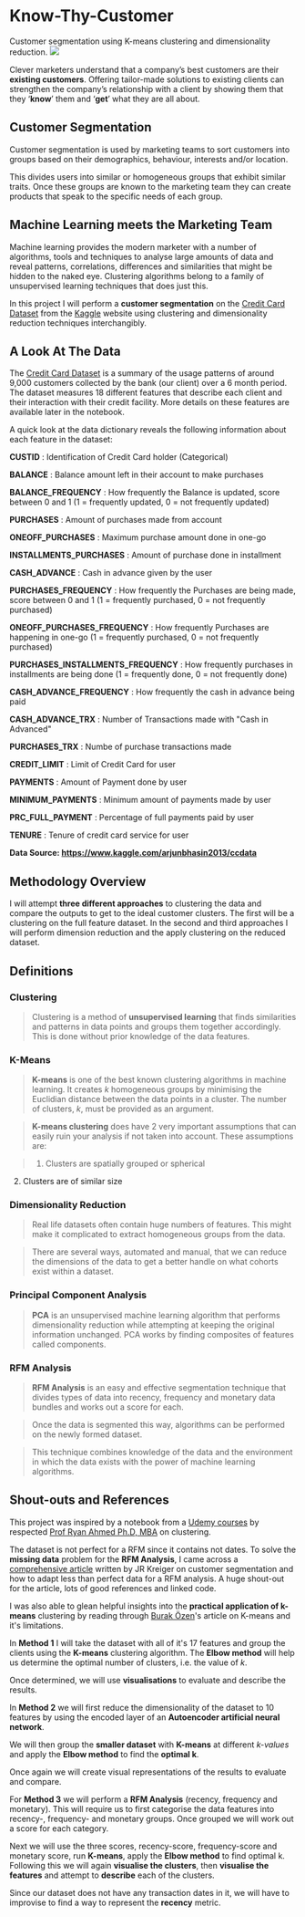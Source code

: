 # Know-Thy-Customer
Customer segmentation using K-means clustering and dimensionality reduction. 
![](/images/Customer-Segmentation-fp.jpg)

Clever marketers understand that a company’s  best customers are their **existing customers**.  Offering tailor-made solutions to existing clients can strengthen the company’s relationship with a client by showing them that they ‘**know**’ them and ‘**get**’ what they are all about.  

## Customer Segmentation
Customer segmentation is used by marketing teams to sort customers into groups based on their demographics, behaviour, interests and/or location. 

This divides users into similar or homogeneous groups that exhibit similar traits.  Once these groups are known to the marketing team they can create products that speak to the specific needs of each group. 

## Machine Learning meets the Marketing Team

Machine learning provides the modern marketer with a number of algorithms, tools and techniques to analyse large amounts of data and reveal patterns, correlations, differences and similarities that might be hidden to the naked eye. Clustering algorithms belong to a family of unsupervised learning techniques that does just this.

In this project I will perform a **customer segmentation** on the [Credit Card Dataset](https://www.kaggle.com/arjunbhasin2013/ccdata) from the [Kaggle](https://www.kaggle.com) website using clustering and dimensionality reduction techniques interchangibly. 

## A Look At The Data

The [Credit Card Dataset](https://www.kaggle.com/arjunbhasin2013/ccdata) is a summary of the usage patterns of around 9,000 customers collected by the bank (our client) over a 6 month period.  The dataset measures 18 different features that describe each client and their interaction with their credit facility. More details on these features are available later in the notebook.

A quick look at the data dictionary reveals the following information about each feature in the dataset:

**CUSTID** : Identification of Credit Card holder (Categorical)

**BALANCE** : Balance amount left in their account to make purchases

**BALANCE_FREQUENCY**  : How frequently the Balance is updated, score between 0 and 1 (1 = frequently updated, 0 = not frequently updated)

**PURCHASES** : Amount of purchases made from account

**ONEOFF_PURCHASES** : Maximum purchase amount done in one-go

**INSTALLMENTS_PURCHASES** : Amount of purchase done in installment

**CASH_ADVANCE** : Cash in advance given by the user

**PURCHASES_FREQUENCY** : How frequently the Purchases are being made, score between 0 and 1 (1 = frequently purchased, 0 = not frequently purchased)

**ONEOFF_PURCHASES_FREQUENCY** : How frequently Purchases are happening in one-go (1 = frequently purchased, 0 = not frequently purchased)

**PURCHASES_INSTALLMENTS_FREQUENCY** : How frequently purchases in installments are being done (1 = frequently done, 0 = not frequently done)

**CASH_ADVANCE_FREQUENCY** : How frequently the cash in advance being paid

**CASH_ADVANCE_TRX** : Number of Transactions made with "Cash in Advanced"

**PURCHASES_TRX** : Numbe of purchase transactions made

**CREDIT_LIMIT** : Limit of Credit Card for user

**PAYMENTS** : Amount of Payment done by user

**MINIMUM_PAYMENTS** : Minimum amount of payments made by user

**PRC_FULL_PAYMENT** : Percentage of full payments paid by user

**TENURE** : Tenure of credit card service for user

**Data Source: https://www.kaggle.com/arjunbhasin2013/ccdata**


## Methodology Overview

I will attempt **three different approaches**  to clustering the data and compare the outputs to get to the ideal customer clusters.  The first will be a clustering on the full feature dataset.  In the second and third approaches I will perform dimension reduction and the apply clustering on the reduced dataset. 





## Definitions

### Clustering

> Clustering is a method of **unsupervised learning** that finds similarities and patterns in data points and groups them together accordingly.  This is done without prior knowledge of the data features. 

### K-Means

> **K-means** is one of the best known clustering algorithms in machine learning. It creates *k* homogeneous groups by minimising the Euclidian distance between the data points in a cluster. The number of clusters, *k*, must be provided as an argument. 



> **K-means clustering** does have 2 very important assumptions that can easily ruin your analysis if not taken into account.  These assumptions are:

> 1.   Clusters are spatially grouped or spherical
2.   Clusters are of similar size

### Dimensionality Reduction

> Real life datasets often contain huge numbers of features.  This might make it complicated to extract homogeneous groups from the data. 

> There are several ways, automated and manual, that we can reduce the dimensions of the data to get a better handle on what cohorts exist within a dataset. 

### Principal Component Analysis

> **PCA** is an unsupervised machine learning algorithm that performs dimensionality reduction while attempting at keeping the original information unchanged. PCA works by finding composites of features called components. 

### RFM Analysis

> **RFM Analysis** is an easy and effective segmentation technique that divides types of data into recency, frequency and monetary data bundles and works out a score for each.

> Once the data is segmented this way, algorithms can be performed on the newly formed dataset.

> This technique combines knowledge of the data and the environment in which the data exists with the power of machine learning algorithms. 



## Shout-outs and References

This project was inspired by a notebook from a [Udemy courses](https://www.udemy.com) by respected [Prof Ryan Ahmed Ph.D, MBA](https://www.udemy.com/user/ryan-ahmed/) on clustering. 

The dataset is not perfect for a RFM since it contains not dates. To solve the **missing data** problem for the **RFM Analysis**, I came across a [comprehensive article](https://towardsdatascience.com/customer-segmentation-using-the-instacart-dataset-17e24be9c0fe) written by JR Kreiger on customer segmentation and how to adapt less than perfect data for a RFM analysis. A huge shout-out for the article, lots of good references and linked code.

I was also able to glean helpful insights into the **practical application of k-means** clustering by reading through [Burak Özen](https://towardsdatascience.com/customer-journey-based-segmentation-for-marketplaces-70e5a56838a7)'s article on K-means and it's limitations. 


In **Method 1** I will take the dataset with all of it's 17 features and group the clients using the **K-means** clustering algorithm.  The **Elbow method** will help us determine the optimal number of clusters, i.e. the value of *k*.



Once determined, we will use **visualisations** to evaluate and describe the results. 

In **Method 2** we will first reduce the dimensionality of the dataset to 10 features by using the encoded layer of an **Autoencoder artificial neural network**.  

We will then group the **smaller dataset** with **K-means** at different *k-values* and apply the **Elbow method** to find the **optimal k**. 

Once again we will create visual representations of the results to evaluate and compare. 

For **Method 3** we will perform a **RFM Analysis** (recency, frequency and monetary).  This will require us to first categorise the data features into recency-, frequency- and monetary groups.  Once grouped we will work out a score for each category.   

Next we will use the three scores, recency-score, frequency-score and monetary score, run **K-means**, apply the **Elbow method** to find optimal k.  Following this we will again **visualise the clusters**, then **visualise the features** and attempt to **describe** each of the clusters. 

Since our dataset does not have any transaction dates in it, we will have to improvise to find a way to represent the **recency** metric. 

  

 






